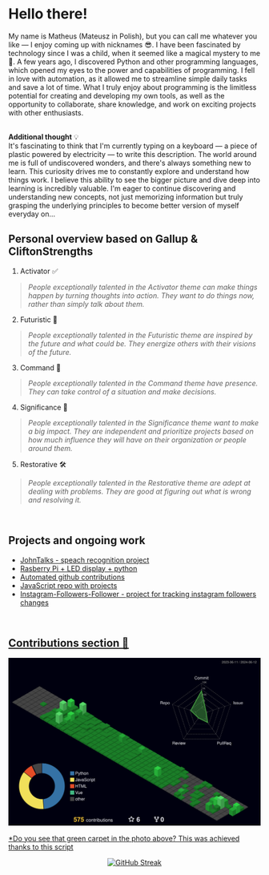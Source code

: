 # Hello there!
My name is Matheus (Mateusz in Polish), but you can call me whatever you like — I enjoy coming up with nicknames 😎. I have been fascinated by technology since I was a child, when it seemed like a magical mystery to me 🔮. A few years ago, I discovered Python and other programming languages, which opened my eyes to the power and capabilities of programming. I fell in love with automation, as it allowed me to streamline simple daily tasks and save a lot of time.
What I truly enjoy about programming is the limitless potential for creating and developing my own tools, as well as the opportunity to collaborate, share knowledge, and work on exciting projects with other enthusiasts. 

<br> **Additional thought** 💡<br>
It's fascinating to think that I'm currently typing on a keyboard — a piece of plastic powered by electricity  —  to write this description. The world around me is full of undiscovered wonders, and there's always something new to learn.
This curiosity drives me to constantly explore and understand how things work. I believe this ability to see the bigger picture and dive deep into learning is incredibly valuable. I'm eager to continue discovering and understanding new concepts, not just memorizing information but truly grasping the underlying principles to become better version of myself everyday on...
<br>

## Personal overview based on Gallup & CliftonStrengths
1.  Activator ✅
> _People exceptionally talented in the Activator theme can make things happen by turning thoughts into action. They want to do things now, rather than simply talk about them._
2. Futuristic 🚀
> _People exceptionally talented in the Futuristic theme are inspired by the future and what could be. They energize others with their visions of the future._
3. Command 🫡
> _People exceptionally talented in the Command theme have presence. They can take control of a situation and make decisions._
4. Significance 🙋
> _People exceptionally talented in the Significance theme want to make a big impact. They are independent and prioritize projects based on how much influence they will have on their organization or people around them._
5. Restorative 🛠️
> _People exceptionally talented in the Restorative theme are adept at dealing with problems. They are good at figuring out what is wrong and resolving it._
<br>

## Projects and ongoing work
<ul>
<li><a href="https://github.com/matiwan3/project-scripts-and-scrappers/tree/main/john%20talks")>JohnTalks - speach recognition project</li>
<li><a href="https://github.com/matiwan3/LEDisplay"> Rasberry Pi + LED display + python </li>
<li><a href="https://github.com/matiwan3/autogit-streak"> Automated github contributions </li>
<li><a href="https://github.com/matiwan3/local_projects-HTML-CSS-JAVASCRIPT"> JavaScript repo with projects </li>
<li><a href="https://github.com/matiwan3/Instagram-Followers-Follower"> Instagram-Followers-Follower - project for tracking instagram followers changes </li>
</ul>
<br> 

## Contributions section 📅

![](./profile-3d-contrib/profile-night-green.svg)

*Do you see that green carpet in the photo above? This was achieved thanks to <a href="https://github.com/matiwan3/autogit-streak"> this script </li>
<p align="center">
   <a href="https://git.io/streak-stats">
      <img alt="GitHub Streak" src="https://streak-stats.demolab.com?user=matiwan3&theme=gruvbox&hide_border=true">

   </a>
</p>
<br> 

